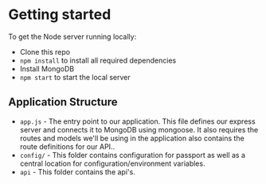 # Getting started

To get the Node server running locally:

- Clone this repo
- `npm install` to install all required dependencies
- Install MongoDB
- `npm start` to start the local server

## Application Structure

- `app.js` - The entry point to our application. This file defines our express server and connects it to MongoDB using mongoose. It also requires the routes and models we'll be using in the application also contains the route definitions for our API..
- `config/` - This folder contains configuration for passport as well as a central location for configuration/environment variables.
- `api` - This folder contains the api's.
